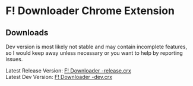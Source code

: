 F! Downloader Chrome Extension
==========
Downloads
----------
Dev version is most likely not stable and may contain incomplete features, so I would keep away unless necessary or you want to help by reporting issues.

Latest Release Version: [F! Downloader -release.crx](https://github.com/Kayla355/F--Downloader/blob/master/F!%20Downloader%20-release.crx?raw=true)  
Latest Dev Version: [F! Downloader -dev.crx](https://github.com/Kayla355/F--Downloader/blob/master/F!%20Downloader%20-dev.crx?raw=true)
